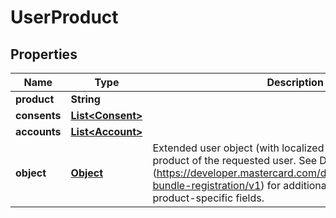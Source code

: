 
# UserProduct

## Properties
Name | Type | Description | Notes
------------ | ------------- | ------------- | -------------
**product** | **String** |  | 
**consents** | [**List&lt;Consent&gt;**](Consent.md) |  |  [optional]
**accounts** | [**List&lt;Account&gt;**](Account.md) |  |  [optional]
**object** | [**Object**](.md) | Extended user object (with localized metadata) for the given product of the requested user.  See Developer Portal (https://developer.mastercard.com/documentation/product-bundle-registration/v1) for additional documentation of the product-specific fields. |  [optional]



